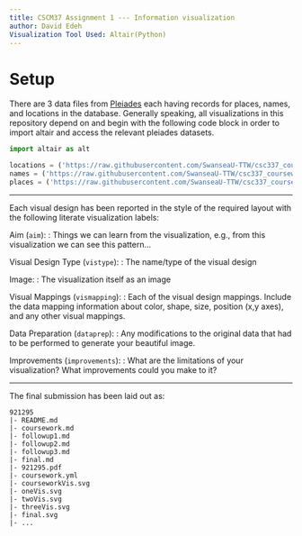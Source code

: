 ```yaml
---
title: CSCM37 Assignment 1 --- Information visualization
author: David Edeh
Visualization Tool Used: Altair(Python)
---
```


# Setup

There are 3 data files from [Pleiades](https://pleiades.stoa.org/) each having records for places, names, and locations in the database. Generally speaking, all visualizations in this repository depend on and begin with the following code block in order to import altair and access the relevant pleiades datasets.

```python
import altair as alt

locations = ('https://raw.githubusercontent.com/SwanseaU-TTW/csc337_coursework1/master/pleiades-locations-latest.csv')
names = ('https://raw.githubusercontent.com/SwanseaU-TTW/csc337_coursework1/master/pleiades-names-latest.csv')
places = ('https://raw.githubusercontent.com/SwanseaU-TTW/csc337_coursework1/master/pleiades-places-latest.csv')
```

---

Each visual design has been reported in the style of the required layout with the following literate visualization labels:

Aim (`aim`):
: Things we can learn from the visualization, e.g., from this visualization
we can see this pattern...

Visual Design Type (`vistype`):
: The name/type of the visual design

Image:
: The visualization itself as an image

Visual Mappings (`vismapping`):
: Each of the visual design mappings. Include the data mapping
information about color, shape, size, position (x,y axes), and any other
visual mappings.

Data Preparation (`dataprep`):
: Any modifications to the original data that had to be performed to
generate your beautiful image.

Improvements (`improvements`):
: What are the limitations of your visualization? What improvements could
you make to it?

---

The final submission has been laid out as:

```
921295
|- README.md
|- coursework.md
|- followup1.md
|- followup2.md
|- followup3.md
|- final.md
|- 921295.pdf
|- coursework.yml
|- courseworkVis.svg
|- oneVis.svg
|- twoVis.svg
|- threeVis.svg
|- final.svg
|- ...
```
